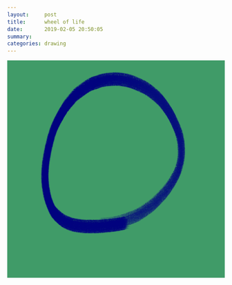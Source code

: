 ```yaml
---
layout:     post
title:      wheel of life
date:       2019-02-05 20:50:05
summary:    
categories: drawing
---
```

![wheel of life](/images/diary/wheel-of-life.png ".")
